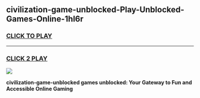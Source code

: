 
## civilization-game-unblocked-Play-Unblocked-Games-Online-1hl6r
<h3>
<a href="https://premium76.site?title=civilization-game-unblocked&ref=25A">CLICK TO PLAY</a></h3>
<hr>

<h3>
<a href="https://premium76.site?title=civilization-game-unblocked&ref=25A">CLICK 2 PLAY</a>
  
</h3>

<a href="https://premium76.site?title=civilization-game-unblocked&ref=25A"><img src="https://clearcache.store/games.png"></a>


**civilization-game-unblocked games unblocked: Your Gateway to Fun and Accessible Online Gaming**
